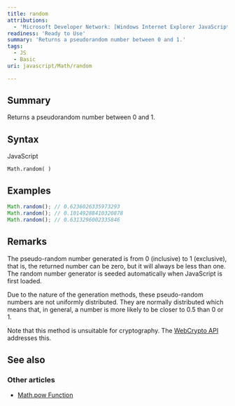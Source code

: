 ```yaml
---
title: random
attributions:
  - 'Microsoft Developer Network: [Windows Internet Explorer JavaScript reference Article](http://msdn.microsoft.com/en-us/library/ie/yek4tbz0%28v=vs.94%29.aspx)'
readiness: 'Ready to Use'
summary: 'Returns a pseudorandom number between 0 and 1.'
tags:
  - JS
  - Basic
uri: javascript/Math/random

---
```

## Summary

Returns a pseudorandom number between 0 and 1.

## Syntax

<span class="language">JavaScript</span>

    Math.random( )

## Examples

``` js
Math.random(); // 0.6236026335973293
Math.random(); // 0.10149288410320878
Math.random(); // 0.6313296002335846
```

## Remarks

The pseudo-random number generated is from 0 (inclusive) to 1 (exclusive), that is, the returned number can be zero, but it will always be less than one. The random number generator is seeded automatically when JavaScript is first loaded.

Due to the nature of the generation methods, these pseudo-random numbers are not uniformly distributed. They are normally distributed which means that, in general, a number is more likely to be closer to 0.5 than 0 or 1.

Note that this method is unsuitable for cryptography. The [WebCrypto API](https://dvcs.w3.org/hg/webcrypto-api/raw-file/tip/spec/Overview.html) addresses this.

## See also

### Other articles

-   [Math.pow Function](/javascript/Math/pow)

